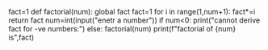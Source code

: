 fact=1
def factorial(num):
    global fact
    fact=1
    for i in range(1,num+1):
        fact*=i
    return fact
num=int(input("enetr a number"))
if num<0:
    print("cannot derive fact for -ve numbers:")
else:
    factorial(num)
    print(f"factorial of {num} is",fact)
